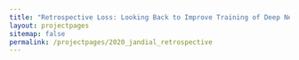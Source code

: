 ```yaml
---
title: "Retrospective Loss: Looking Back to Improve Training of Deep Neural Networks"
layout: projectpages
sitemap: false
permalink: /projectpages/2020_jandial_retrospective 
---
```

